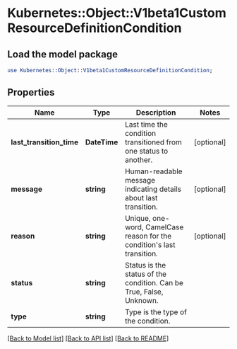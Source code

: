 # Kubernetes::Object::V1beta1CustomResourceDefinitionCondition

## Load the model package
```perl
use Kubernetes::Object::V1beta1CustomResourceDefinitionCondition;
```

## Properties
Name | Type | Description | Notes
------------ | ------------- | ------------- | -------------
**last_transition_time** | **DateTime** | Last time the condition transitioned from one status to another. | [optional] 
**message** | **string** | Human-readable message indicating details about last transition. | [optional] 
**reason** | **string** | Unique, one-word, CamelCase reason for the condition&#39;s last transition. | [optional] 
**status** | **string** | Status is the status of the condition. Can be True, False, Unknown. | 
**type** | **string** | Type is the type of the condition. | 

[[Back to Model list]](../README.md#documentation-for-models) [[Back to API list]](../README.md#documentation-for-api-endpoints) [[Back to README]](../README.md)


